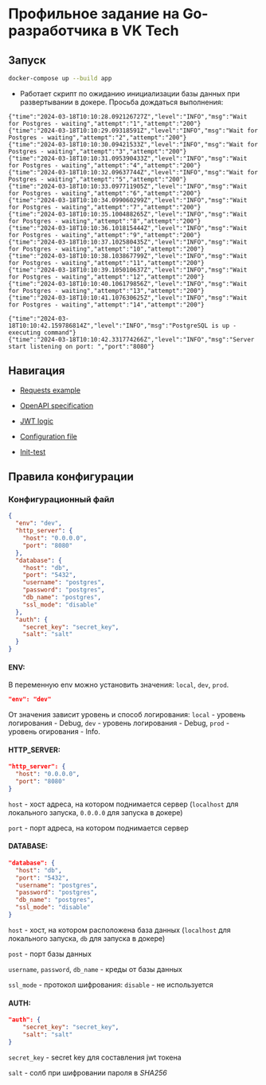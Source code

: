 # Профильное задание на Go-разработчика в VK Tech

## Запуск
```bash
docker-compose up --build app
```
* Работает скрипт по ожиданию инициализации базы данных при развертывании в докере. Просьба дождаться выполнения:
```
{"time":"2024-03-18T10:10:28.092126727Z","level":"INFO","msg":"Wait for Postgres - waiting","attempt":"1","attempt":"200"}
{"time":"2024-03-18T10:10:29.09318591Z","level":"INFO","msg":"Wait for Postgres - waiting","attempt":"2","attempt":"200"}
{"time":"2024-03-18T10:10:30.09421533Z","level":"INFO","msg":"Wait for Postgres - waiting","attempt":"3","attempt":"200"}
{"time":"2024-03-18T10:10:31.095390433Z","level":"INFO","msg":"Wait for Postgres - waiting","attempt":"4","attempt":"200"}
{"time":"2024-03-18T10:10:32.09637744Z","level":"INFO","msg":"Wait for Postgres - waiting","attempt":"5","attempt":"200"}
{"time":"2024-03-18T10:10:33.097711905Z","level":"INFO","msg":"Wait for Postgres - waiting","attempt":"6","attempt":"200"}
{"time":"2024-03-18T10:10:34.099060299Z","level":"INFO","msg":"Wait for Postgres - waiting","attempt":"7","attempt":"200"}
{"time":"2024-03-18T10:10:35.100488265Z","level":"INFO","msg":"Wait for Postgres - waiting","attempt":"8","attempt":"200"}
{"time":"2024-03-18T10:10:36.101815444Z","level":"INFO","msg":"Wait for Postgres - waiting","attempt":"9","attempt":"200"}
{"time":"2024-03-18T10:10:37.102580435Z","level":"INFO","msg":"Wait for Postgres - waiting","attempt":"10","attempt":"200"}
{"time":"2024-03-18T10:10:38.103867799Z","level":"INFO","msg":"Wait for Postgres - waiting","attempt":"11","attempt":"200"}
{"time":"2024-03-18T10:10:39.105010637Z","level":"INFO","msg":"Wait for Postgres - waiting","attempt":"12","attempt":"200"}
{"time":"2024-03-18T10:10:40.106179856Z","level":"INFO","msg":"Wait for Postgres - waiting","attempt":"13","attempt":"200"}
{"time":"2024-03-18T10:10:41.107630625Z","level":"INFO","msg":"Wait for Postgres - waiting","attempt":"14","attempt":"200"}
```
```
{"time":"2024-03-18T10:10:42.159786814Z","level":"INFO","msg":"PostgreSQL is up - executing command"}
{"time":"2024-03-18T10:10:42.331774266Z","level":"INFO","msg":"Server start listening on port: ","port":"8080"}
```

## Навигация
* [Requests example](https://github.com/ColdDirol/GoDeveloper-TestTask-VK/blob/main/requests.http)

* [OpenAPI specification](https://github.com/ColdDirol/GoDeveloper-TestTask-VK/blob/main/specification.yaml)

* [JWT logic](https://github.com/ColdDirol/GoDeveloper-TestTask-VK/blob/main/auth/jwt/jwt.go)

* [Configuration file](https://github.com/ColdDirol/GoDeveloper-TestTask-VK/blob/main/config.json)

* [Init-test](https://github.com/ColdDirol/GoDeveloper-TestTask-VK/tree/main/tests)

## Правила конфигурации
### Конфигурационный файл
```json
{
  "env": "dev",
  "http_server": {
    "host": "0.0.0.0",
    "port": "8080"
  },
  "database": {
    "host": "db",
    "port": "5432",
    "username": "postgres",
    "password": "postgres",
    "db_name": "postgres",
    "ssl_mode": "disable"
  },
  "auth": {
    "secret_key": "secret_key",
    "salt": "salt"
  }
}
```

#### ENV:
В переменную env можно установить значения: `local`, `dev`, `prod`.
```json
"env": "dev"
```
От значения зависит уровень и способ логирования: `local` - уровень логирования - Debug, `dev` - уровень логирования - Debug, `prod` - уровень огирования - Info.

#### HTTP_SERVER:
```json
"http_server": {
  "host": "0.0.0.0",
  "port": "8080"
}
```
`host` - хост адреса, на котором поднимается сервер (`localhost` для локального запуска, `0.0.0.0` для запуска в докере)

`port` - порт адреса, на котором поднимается сервер

#### DATABASE:
```json
"database": {
  "host": "db",
  "port": "5432",
  "username": "postgres",
  "password": "postgres",
  "db_name": "postgres",
  "ssl_mode": "disable"
}
```
`host` - хост, на котором расположена база данных (`localhost` для локального запуска, `db` для запуска в докере)

`post` - порт базы данных

`username`, `password`, `db_name` - креды от базы данных

`ssl_mode` - протокол шифрования: `disable` - не используется

#### AUTH:
```json
"auth": {
    "secret_key": "secret_key",
    "salt": "salt"
}
```
`secret_key` - secret key для составления jwt токена

`salt` - солб при шифровании пароля в *SHA256*
